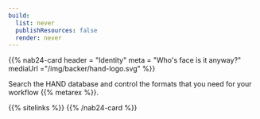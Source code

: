 ```yaml
---
build:
  list: never
  publishResources: false
  render: never
---
```

{{% nab24-card
  header = "Identity"
  meta = "Who's face is it anyway?"
  mediaUrl ="/img/backer/hand-logo.svg"
%}}

Search the HAND database and control the formats that you need for your
workflow {{% metarex %}}.

{{% sitelinks %}}
{{% /nab24-card %}}
